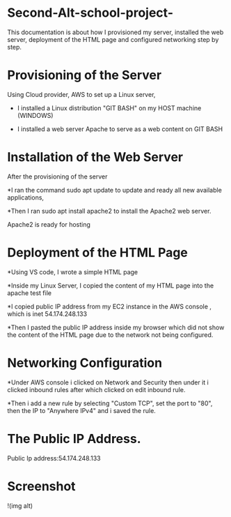 # Second-Alt-school-project-
This documentation is about how I provisioned my server, installed the web server, deployment of the HTML page and configured networking step by step.
# Provisioning of the Server
Using Cloud provider, AWS to set up a Linux server,

* I installed a Linux distribution "GIT BASH" on my HOST machine (WINDOWS)

* I installed a web server Apache to serve as a web content on GIT BASH

# Installation of the Web Server
After the provisioning of the server

*I ran the command sudo apt update to update and ready all new available applications,

*Then I ran sudo apt install apache2 to install the Apache2 web server.

Apache2 is ready for hosting

# Deployment of the HTML Page

*Using VS code, I wrote a simple HTML page 

*Inside my Linux Server, I copied the content of my HTML page into the apache test file

*I copied public IP address from my EC2 instance in the AWS console , which is inet 54.174.248.133

*Then I pasted the public IP address inside my browser which did not show the content of the HTML page due to the network not being configured.

# Networking Configuration

*Under AWS console i clicked on Network and Security then under it i clicked inbound rules after which clicked on edit inbound rule.

*Then i add a new rule by selecting "Custom TCP", set the port to "80", then the IP to "Anywhere IPv4" and i saved the rule.

# The Public IP Address.

Public Ip address:54.174.248.133

# Screenshot

!(img alt) 




